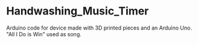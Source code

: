 # Handwashing_Music_Timer
Arduino code for device made with 3D printed pieces and an Arduino Uno. "All I Do is Win" used as song.
